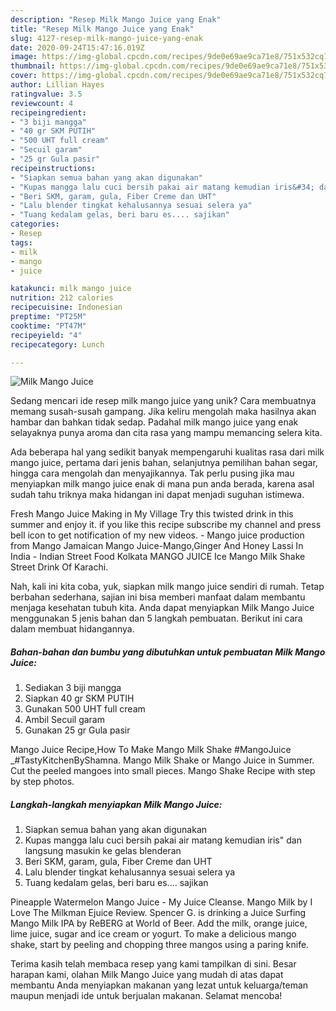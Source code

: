 ```yaml
---
description: "Resep Milk Mango Juice yang Enak"
title: "Resep Milk Mango Juice yang Enak"
slug: 4127-resep-milk-mango-juice-yang-enak
date: 2020-09-24T15:47:16.019Z
image: https://img-global.cpcdn.com/recipes/9de0e69ae9ca71e8/751x532cq70/milk-mango-juice-foto-resep-utama.jpg
thumbnail: https://img-global.cpcdn.com/recipes/9de0e69ae9ca71e8/751x532cq70/milk-mango-juice-foto-resep-utama.jpg
cover: https://img-global.cpcdn.com/recipes/9de0e69ae9ca71e8/751x532cq70/milk-mango-juice-foto-resep-utama.jpg
author: Lillian Hayes
ratingvalue: 3.5
reviewcount: 4
recipeingredient:
- "3 biji mangga"
- "40 gr SKM PUTIH"
- "500 UHT full cream"
- "Secuil garam"
- "25 gr Gula pasir"
recipeinstructions:
- "Siapkan semua bahan yang akan digunakan"
- "Kupas mangga lalu cuci bersih pakai air matang kemudian iris&#34; dan langsung masukin ke gelas blenderan"
- "Beri SKM, garam, gula, Fiber Creme dan UHT"
- "Lalu blender tingkat kehalusannya sesuai selera ya"
- "Tuang kedalam gelas, beri baru es.... sajikan"
categories:
- Resep
tags:
- milk
- mango
- juice

katakunci: milk mango juice 
nutrition: 212 calories
recipecuisine: Indonesian
preptime: "PT25M"
cooktime: "PT47M"
recipeyield: "4"
recipecategory: Lunch

---
```



![Milk Mango Juice](https://img-global.cpcdn.com/recipes/9de0e69ae9ca71e8/751x532cq70/milk-mango-juice-foto-resep-utama.jpg)

Sedang mencari ide resep milk mango juice yang unik? Cara membuatnya memang susah-susah gampang. Jika keliru mengolah maka hasilnya akan hambar dan bahkan tidak sedap. Padahal milk mango juice yang enak selayaknya punya aroma dan cita rasa yang mampu memancing selera kita.

Ada beberapa hal yang sedikit banyak mempengaruhi kualitas rasa dari milk mango juice, pertama dari jenis bahan, selanjutnya pemilihan bahan segar, hingga cara mengolah dan menyajikannya. Tak perlu pusing jika mau menyiapkan milk mango juice enak di mana pun anda berada, karena asal sudah tahu triknya maka hidangan ini dapat menjadi suguhan istimewa.

Fresh Mango Juice Making in My Village Try this twisted drink in this summer and enjoy it. if you like this recipe subscribe my channel and press bell icon to get notification of my new videos. - Mango juice production from Mango Jamaican Mango Juice-Mango,Ginger And Honey Lassi In India - Indian Street Food Kolkata MANGO JUICE Ice Mango Milk Shake Street Drink Of Karachi.


Nah, kali ini kita coba, yuk, siapkan milk mango juice sendiri di rumah. Tetap berbahan sederhana, sajian ini bisa memberi manfaat dalam membantu menjaga kesehatan tubuh kita. Anda dapat menyiapkan Milk Mango Juice menggunakan 5 jenis bahan dan 5 langkah pembuatan. Berikut ini cara dalam membuat hidangannya.

<!--inarticleads1-->

##### Bahan-bahan dan bumbu yang dibutuhkan untuk pembuatan Milk Mango Juice:

1. Sediakan 3 biji mangga
1. Siapkan 40 gr SKM PUTIH
1. Gunakan 500 UHT full cream
1. Ambil Secuil garam
1. Gunakan 25 gr Gula pasir


Mango Juice Recipe,How To Make Mango Milk Shake #MangoJuice _#TastyKitchenByShamna. Mango Milk Shake or Mango Juice in Summer. Cut the peeled mangoes into small pieces. Mango Shake Recipe with step by step photos. 

<!--inarticleads2-->

##### Langkah-langkah menyiapkan Milk Mango Juice:

1. Siapkan semua bahan yang akan digunakan
1. Kupas mangga lalu cuci bersih pakai air matang kemudian iris&#34; dan langsung masukin ke gelas blenderan
1. Beri SKM, garam, gula, Fiber Creme dan UHT
1. Lalu blender tingkat kehalusannya sesuai selera ya
1. Tuang kedalam gelas, beri baru es.... sajikan


Pineapple Watermelon Mango Juice - My Juice Cleanse. Mango Milk by I Love The Milkman Ejuice Review. Spencer G. is drinking a Juice Surfing Mango Milk IPA by ReBERG at World of Beer. Add the milk, orange juice, lime juice, sugar and ice cream or yogurt. To make a delicious mango shake, start by peeling and chopping three mangos using a paring knife. 

Terima kasih telah membaca resep yang kami tampilkan di sini. Besar harapan kami, olahan Milk Mango Juice yang mudah di atas dapat membantu Anda menyiapkan makanan yang lezat untuk keluarga/teman maupun menjadi ide untuk berjualan makanan. Selamat mencoba!

